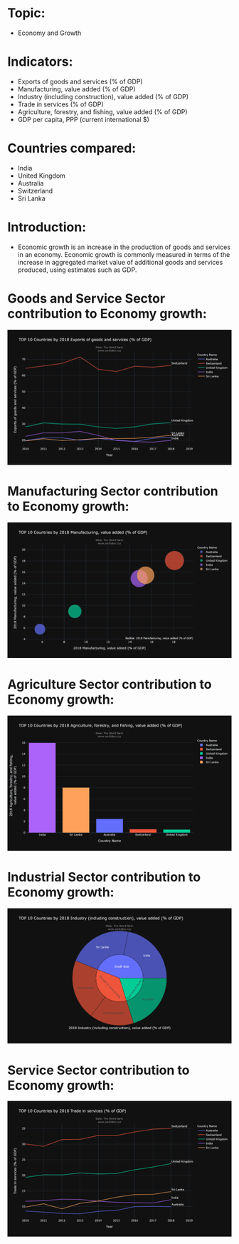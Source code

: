 # Topic:
- Economy and Growth
# Indicators:
- Exports of goods and services (% of GDP)
- Manufacturing, value added (% of GDP)
- Industry (including construction), value added (% of GDP)
- Trade in services (% of GDP)
- Agriculture, forestry, and fishing, value added (% of GDP)
- GDP per capita, PPP (current international $)
# Countries compared:
- India
- United Kingdom
- Australia
- Switzerland
- Sri Lanka
# Introduction:
- Economic growth is an increase in the production of goods and services in an economy. Economic growth is commonly measured in terms of the increase in aggregated market value of   additional goods and services produced, using estimates such as GDP.
# Goods and Service Sector contribution to Economy growth:
 ![](https://github.com/rakeshp1/world_development_explorer/blob/main/graphs/Goods%20and%20services.png)
# Manufacturing Sector contribution to Economy growth:
 ![](https://github.com/rakeshp1/world_development_explorer/blob/main/graphs/manufacturing.png)
# Agriculture Sector contribution to Economy growth:
 ![](https://github.com/rakeshp1/world_development_explorer/blob/main/graphs/Agriculture.png)
# Industrial Sector contribution to Economy growth:
 ![](https://github.com/rakeshp1/world_development_explorer/blob/main/graphs/industry.png)
# Service Sector contribution to Economy growth:
 ![](https://github.com/rakeshp1/world_development_explorer/blob/main/graphs/trade.png)





